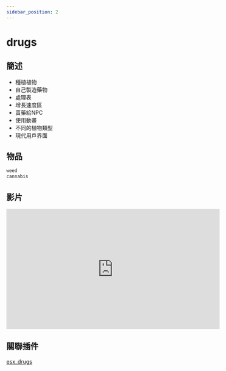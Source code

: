 ```yaml
---
sidebar_position: 2
---
```


# drugs

## 簡述

- 種植植物
- 自己製造藥物
- 處理表
- 增長速度區
- 賣藥給NPC
- 使用動畫
- 不同的植物類型
- 現代用戶界面

## 物品

```jsx title="ox_inventory/data/items.lua"
weed
cannabis
```

## 影片

<iframe width="560" height="315" src="https://www.youtube.com/embed/Aoldys69aO4" title="YouTube video player" frameborder="0" allow="accelerometer; autoplay; clipboard-write; encrypted-media; gyroscope; picture-in-picture" allowfullscreen></iframe>

## 關聯插件

[esx_drugs](./)